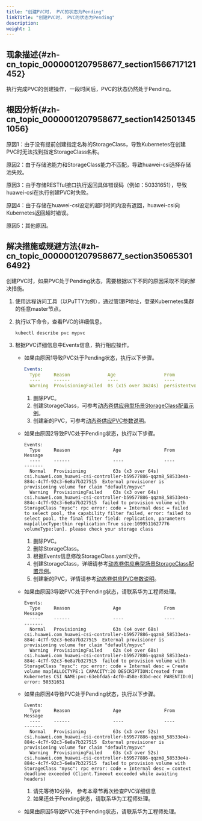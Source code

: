 ```yaml
---
title: "创建PVC时， PVC的状态为Pending"
linkTitle: "创建PVC时， PVC的状态为Pending"
description: 
weight: 1
---
```


## 现象描述{#zh-cn_topic_0000001207958677_section1566717121452}

执行完成PVC的创建操作，一段时间后，PVC的状态仍然处于Pending。

## 根因分析{#zh-cn_topic_0000001207958677_section1425013451056}

原因1：由于没有提前创建指定名称的StorageClass，导致Kubernetes在创建PVC时无法找到指定StorageClass名称。

原因2：由于存储池能力和StorageClass能力不匹配，导致huawei-csi选择存储池失败。

原因3：由于存储RESTful接口执行返回具体错误码（例如：50331651），导致huawei-csi在执行创建PVC时失败。

原因4：由于存储在huawei-csi设定的超时时间内没有返回，huawei-csi向Kubernetes返回超时错误。

原因5：其他原因。

## 解决措施或规避方法{#zh-cn_topic_0000001207958677_section350653016492}

创建PVC时，如果PVC处于Pending状态，需要根据以下不同的原因采取不同的解决措施。

1.  使用远程访问工具（以PuTTY为例），通过管理IP地址，登录Kubernetes集群的任意master节点。
2.  执行以下命令，查看PVC的详细信息。

    ```
    kubectl describe pvc mypvc
    ```

3.  根据PVC详细信息中Events信息，执行相应操作。
    -   如果由原因1导致PVC处于Pending状态，执行以下步骤。

        ```yaml
        Events:
          Type     Reason              Age                  From                         Message
          ----     ------              ----                 ----                         -------
          Warning  ProvisioningFailed  0s (x15 over 3m24s)  persistentvolume-controller  storageclass.storage.k8s.io "mysc" not found
        ```

        1.  删除PVC。
        2.  创建StorageClass，可参考[动态卷供应典型场景StorageClass配置示例](/v4.5.0/using-huawei-csi/managing-a-pvc/creating-a-pvc/dynamic-volume-provisioning/storageclass-configuration-examples-in-typical-dynamic-volume-provisioning-scenarios)。
        3.  创建新的PVC，可参考[动态卷供应PVC参数说明](/v4.5.0/using-huawei-csi/managing-a-pvc/creating-a-pvc/dynamic-volume-provisioning/pvc-parameters-for-dynamic-volume-provisioning)。

    -   如果由原因2导致PVC处于Pending状态，执行以下步骤。

        ```
        Events:
          Type     Reason                Age                From                                                                                       Message
          ----     ------                ----               ----                                                                                       -------
          Normal   Provisioning          63s (x3 over 64s)  csi.huawei.com_huawei-csi-controller-b59577886-qqzm8_58533e4a-884c-4c7f-92c3-6e8a7b327515  External provisioner is provisioning volume for claim "default/mypvc"
          Warning  ProvisioningFailed    63s (x3 over 64s)  csi.huawei.com_huawei-csi-controller-b59577886-qqzm8_58533e4a-884c-4c7f-92c3-6e8a7b327515  failed to provision volume with StorageClass "mysc": rpc error: code = Internal desc = failed to select pool, the capability filter failed, error: failed to select pool, the final filter field: replication, parameters map[allocType:thin replication:True size:1099511627776 volumeType:lun]. please check your storage class
        ```

        1.  删除PVC。
        2.  删除StorageClass。
        3.  根据Events信息修改StorageClass.yaml文件。
        4.  创建StorageClass，详细请参考[动态卷供应典型场景StorageClass配置示例](/v4.5.0/using-huawei-csi/managing-a-pvc/creating-a-pvc/dynamic-volume-provisioning/storageclass-configuration-examples-in-typical-dynamic-volume-provisioning-scenarios)。
        5.  创建新的PVC，详情请参考[动态卷供应PVC参数说明](/v4.5.0/using-huawei-csi/managing-a-pvc/creating-a-pvc/dynamic-volume-provisioning/pvc-parameters-for-dynamic-volume-provisioning)。

    -   如果由原因3导致PVC处于Pending状态，请联系华为工程师处理。

        ```
        Events:
          Type     Reason                Age                From                                                                                       Message
          ----     ------                ----               ----                                                                                       -------
          Normal   Provisioning          63s (x4 over 68s)  csi.huawei.com_huawei-csi-controller-b59577886-qqzm8_58533e4a-884c-4c7f-92c3-6e8a7b327515  External provisioner is provisioning volume for claim "default/mypvc"
          Warning  ProvisioningFailed    62s (x4 over 68s)  csi.huawei.com_huawei-csi-controller-b59577886-qqzm8_58533e4a-884c-4c7f-92c3-6e8a7b327515  failed to provision volume with StorageClass "mysc": rpc error: code = Internal desc = Create volume map[ALLOCTYPE:1 CAPACITY:20 DESCRIPTION:Created from Kubernetes CSI NAME:pvc-63ebfda5-4cf0-458e-83bd-ecc PARENTID:0] error: 50331651
        ```

    -   如果由原因4导致PVC处于Pending状态，执行以下步骤。

        ```
        Events:
          Type     Reason                Age                From                                                                                       Message
          ----     ------                ----               ----                                                                                       -------
          Normal   Provisioning          63s (x3 over 52s)  csi.huawei.com_huawei-csi-controller-b59577886-qqzm8_58533e4a-884c-4c7f-92c3-6e8a7b327515  External provisioner is provisioning volume for claim "default/mypvc"
          Warning  ProvisioningFailed    63s (x3 over 52s)  csi.huawei.com_huawei-csi-controller-b59577886-qqzm8_58533e4a-884c-4c7f-92c3-6e8a7b327515  failed to provision volume with StorageClass "mysc": rpc error: code = Internal desc = context deadline exceeded (Client.Timeout exceeded while awaiting headers)
        ```

        1.  请先等待10分钟， 参考本章节再次检查PVC详细信息
        2.  如果还处于Pending状态，请联系华为工程师处理。

    -   如果由原因5导致PVC处于Pending状态，请联系华为工程师处理。

